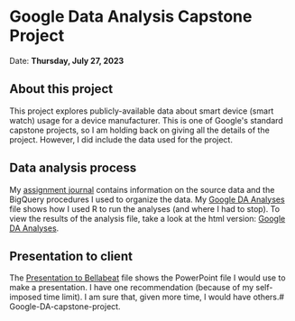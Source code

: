 # Google Data Analysis Capstone Project

Date: **Thursday, July 27, 2023**

## About this project

This project explores publicly-available data about smart device (smart watch) usage for a device manufacturer. This is one of Google's standard capstone projects, so I am holding back on giving all the details of the project. However, I did include the data used for the project.

## Data analysis process

My [assignment journal](Assignment-journal.md) contains information on the source data and the BigQuery procedures I used to organize the data. My [Google DA Analyses](Google-DA-analyses.RMD) file shows how I used R to run the analyses (and where I had to stop).  To view the results of the analysis file, take a look at the html version: [Google DA Analyses](Google-DA-analyses.html).

## Presentation to client

The [Presentation to Bellabeat](Presentation-to-Bellabeat.ppsx) file shows the PowerPoint file I would use to make a presentation. I have one recommendation (because of my self-imposed time limit). I am sure that, given more time, I would have others.# Google-DA-capstone-project.

